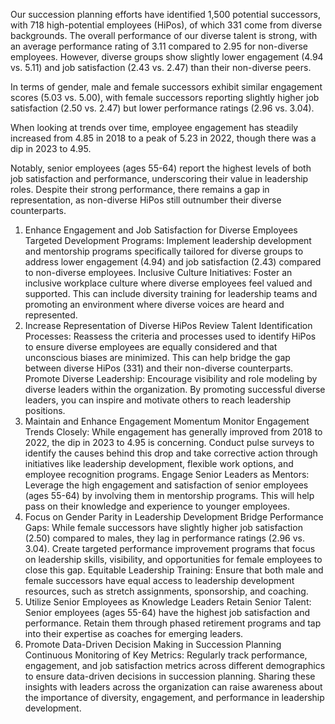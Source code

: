Our succession planning efforts have identified 1,500 potential successors, with 718 high-potential employees (HiPos), of which 331 come from diverse backgrounds. The overall performance of our diverse talent is strong, with an average performance rating of 3.11 compared to 2.95 for non-diverse employees. However, diverse groups show slightly lower engagement (4.94 vs. 5.11) and job satisfaction (2.43 vs. 2.47) than their non-diverse peers.

In terms of gender, male and female successors exhibit similar engagement scores (5.03 vs. 5.00), with female successors reporting slightly higher job satisfaction (2.50 vs. 2.47) but lower performance ratings (2.96 vs. 3.04).

When looking at trends over time, employee engagement has steadily increased from 4.85 in 2018 to a peak of 5.23 in 2022, though there was a dip in 2023 to 4.95.

Notably, senior employees (ages 55-64) report the highest levels of both job satisfaction and performance, underscoring their value in leadership roles. Despite their strong performance, there remains a gap in representation, as non-diverse HiPos still outnumber their diverse counterparts.


1. Enhance Engagement and Job Satisfaction for Diverse Employees
Targeted Development Programs: Implement leadership development and mentorship programs specifically tailored for diverse groups to address lower engagement (4.94) and job satisfaction (2.43) compared to non-diverse employees.
Inclusive Culture Initiatives: Foster an inclusive workplace culture where diverse employees feel valued and supported. This can include diversity training for leadership teams and promoting an environment where diverse voices are heard and represented.
2. Increase Representation of Diverse HiPos
Review Talent Identification Processes: Reassess the criteria and processes used to identify HiPos to ensure diverse employees are equally considered and that unconscious biases are minimized. This can help bridge the gap between diverse HiPos (331) and their non-diverse counterparts.
Promote Diverse Leadership: Encourage visibility and role modeling by diverse leaders within the organization. By promoting successful diverse leaders, you can inspire and motivate others to reach leadership positions.
3. Maintain and Enhance Engagement Momentum
Monitor Engagement Trends Closely: While engagement has generally improved from 2018 to 2022, the dip in 2023 to 4.95 is concerning. Conduct pulse surveys to identify the causes behind this drop and take corrective action through initiatives like leadership development, flexible work options, and  employee recognition programs.
Engage Senior Leaders as Mentors: Leverage the high engagement and satisfaction of senior employees (ages 55-64) by involving them in mentorship programs. This will help pass on their knowledge and experience to younger employees.
4. Focus on Gender Parity in Leadership Development
Bridge Performance Gaps: While female successors have slightly higher job satisfaction (2.50) compared to males, they lag in performance ratings (2.96 vs. 3.04). Create targeted performance improvement programs that focus on leadership skills, visibility, and opportunities for female employees to close this gap.
Equitable Leadership Training: Ensure that both male and female successors have equal access to leadership development resources, such as stretch assignments, sponsorship, and coaching.
5. Utilize Senior Employees as Knowledge Leaders
Retain Senior Talent: Senior employees (ages 55-64) have the highest job satisfaction and performance. Retain them through phased retirement programs and tap into their expertise as coaches for emerging leaders.
6. Promote Data-Driven Decision Making in Succession Planning
Continuous Monitoring of Key Metrics: Regularly track performance, engagement, and job satisfaction metrics across different demographics to ensure data-driven decisions in succession planning.
Sharing these insights with leaders across the organization can raise awareness about the importance of diversity, engagement, and performance in leadership development.
